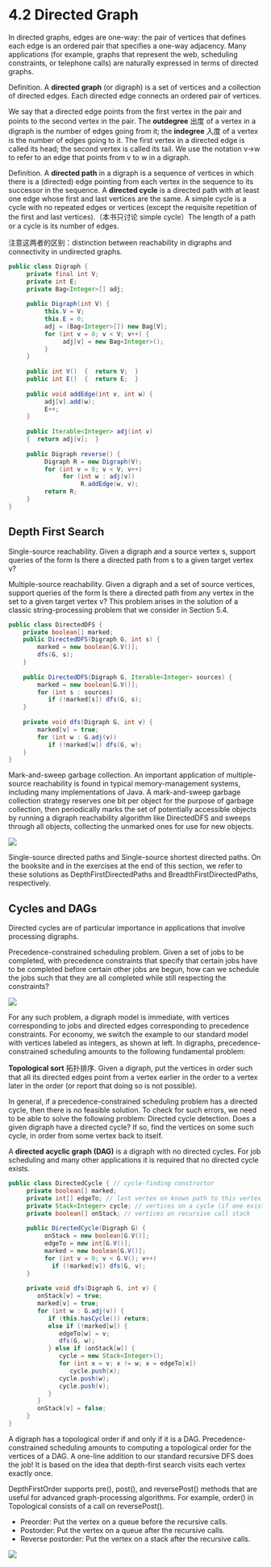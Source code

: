 # 4.2 Directed Graph

In directed graphs, edges are one-way: the pair of vertices that defines each edge is an ordered pair that specifies a one-way adjacency. Many applications \(for example, graphs that represent the web, scheduling constraints, or telephone calls\) are naturally expressed in terms of directed graphs.

Definition. A **directed graph** \(or digraph\) is a set of vertices and a collection of directed edges. Each directed edge connects an ordered pair of vertices.

We say that a directed edge points from the first vertex in the pair and points to the second vertex in the pair. The **outdegree** 出度 of a vertex in a digraph is the number of edges going from it; the **indegree** 入度 of a vertex is the number of edges going to it. The first vertex in a directed edge is called its head; the second vertex is called its tail. We use the notation v-&gt;w to refer to an edge that points from v to w in a digraph.

Definition. A **directed path** in a digraph is a sequence of vertices in which there is a \(directed\) edge pointing from each vertex in the sequence to its successor in the sequence. A **directed cycle** is a directed path with at least one edge whose first and last vertices are the same. A simple cycle is a cycle with no repeated edges or vertices \(except the requisite repetition of the first and last vertices\).（本书只讨论 simple cycle）The length of a path or a cycle is its number of edges.

注意这两者的区别：distinction between reachability in digraphs and connectivity in undirected graphs.

```java
public class Digraph {
     private final int V;
     private int E;
     private Bag<Integer>[] adj;
     
     public Digraph(int V) {
          this.V = V;
          this.E = 0;
          adj = (Bag<Integer>[]) new Bag[V];
          for (int v = 0; v < V; v++) {
               adj[v] = new Bag<Integer>();
          }
     }
     
     public int V()  {  return V;  }
     public int E()  {  return E;  }
     
     public void addEdge(int v, int w) {
          adj[v].add(w);
          E++;
     }
     
     public Iterable<Integer> adj(int v)
     {  return adj[v];  }
     
     public Digraph reverse() {
          Digraph R = new Digraph(V);
          for (int v = 0; v < V; v++)
               for (int w : adj(v))
                    R.addEdge(w, v);
          return R;
     }
}
```

## Depth First Search

Single-source reachability. Given a digraph and a source vertex s, support queries of the form Is there a directed path from s to a given target vertex v?

Multiple-source reachability. Given a digraph and a set of source vertices, support queries of the form Is there a directed path from any vertex in the set to a given target vertex v? This problem arises in the solution of a classic string-processing problem that we consider in Section 5.4.

```java
public class DirectedDFS {
    private boolean[] marked;
    public DirectedDFS(Digraph G, int s) {
        marked = new boolean[G.V()];
        dfs(G, s);
    }
    
    public DirectedDFS(Digraph G, Iterable<Integer> sources) {
        marked = new boolean[G.V()];
        for (int s : sources)
           if (!marked[s]) dfs(G, s);
    }
    
    private void dfs(Digraph G, int v) {
        marked[v] = true;
        for (int w : G.adj(v))
           if (!marked[w]) dfs(G, w);
    }
}
```

Mark-and-sweep garbage collection. An important application of multiple-source reachability is found in typical memory-management systems, including many implementations of Java. A mark-and-sweep garbage collection strategy reserves one bit per object for the purpose of garbage collection, then periodically marks the set of potentially accessible objects by running a digraph reachability algorithm like DirectedDFS and sweeps through all objects, collecting the unmarked ones for use for new objects.

![](../../.gitbook/assets/jie-ping-20200918-15.42.04.png)

Single-source directed paths and Single-source shortest directed paths. On the booksite and in the exercises at the end of this section, we refer to these solutions as DepthFirstDirectedPaths and BreadthFirstDirectedPaths, respectively.

## Cycles and DAGs

Directed cycles are of particular importance in applications that involve processing digraphs.

Precedence-constrained scheduling problem. Given a set of jobs to be completed, with precedence constraints that specify that certain jobs have to be completed before certain other jobs are begun, how can we schedule the jobs such that they are all completed while still respecting the constraints?

![](../../.gitbook/assets/jie-ping-20200918-16.37.42.png)

For any such problem, a digraph model is immediate, with vertices corresponding to jobs and directed edges corresponding to precedence constraints. For economy, we switch the example to our standard model with vertices labeled as integers, as shown at left. In digraphs, precedence-constrained scheduling amounts to the following fundamental problem:

**Topological sort** 拓扑排序. Given a digraph, put the vertices in order such that all its directed edges point from a vertex earlier in the order to a vertex later in the order \(or report that doing so is not possible\).

In general, if a precedence-constrained scheduling problem has a directed cycle, then there is no feasible solution. To check for such errors, we need to be able to solve the following problem: Directed cycle detection. Does a given digraph have a directed cycle? If so, find the vertices on some such cycle, in order from some vertex back to itself.

A **directed acyclic graph \(DAG\)** is a digraph with no directed cycles. For job scheduling and many other applications it is required that no directed cycle exists.

```java
public class DirectedCycle { // cycle-finding constructor
     private boolean[] marked;
     private int[] edgeTo; // last vertex on known path to this vertex
     private Stack<Integer> cycle; // vertices on a cycle (if one exists)
     private boolean[] onStack; // vertices on recursive call stack
     
     public DirectedCycle(Digraph G) {
          onStack = new boolean[G.V()];
          edgeTo = new int[G.V()];
          marked = new boolean[G.V()];
          for (int v = 0; v < G.V(); v++)
            if (!marked[v]) dfs(G, v);
     }
     
     private void dfs(Digraph G, int v) {
        onStack[v] = true;
        marked[v] = true;
        for (int w : G.adj(v)) {
           if (this.hasCycle()) return;
           else if (!marked[w]) {
              edgeTo[w] = v;
              dfs(G, w);
           } else if (onStack[w]) {
              cycle = new Stack<Integer>();
              for (int x = v; x != w; x = edgeTo[x])
                 cycle.push(x);
              cycle.push(w);
              cycle.push(v);
           }
        }
        onStack[v] = false;
     }
}
```

A digraph has a topological order if and only if it is a DAG. Precedence-constrained scheduling amounts to computing a topological order for the vertices of a DAG. A one-line addition to our standard recursive DFS does the job! It is based on the idea that depth-first search visits each vertex exactly once.

DepthFirstOrder supports pre\(\), post\(\), and reversePost\(\) methods that are useful for advanced graph-processing algorithms. For example, order\(\) in Topological consists of a call on reversePost\(\).

* Preorder: Put the vertex on a queue before the recursive calls.
* Postorder: Put the vertex on a queue after the recursive calls.
* Reverse postorder: Put the vertex on a stack after the recursive calls.

![](../../.gitbook/assets/algorithhms-4th-edition-by-robert-sedgewick-kevin-wayne.jpg)



